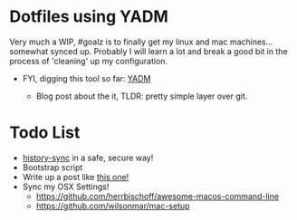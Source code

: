 # Dotfiles using YADM

Very much a WIP, #goalz is to finally get my linux and mac machines... somewhat synced up. Probably I will learn a lot and break a good bit in the process of 'cleaning' up my configuration.

- FYI, digging this tool so far: [YADM](https://github.com/TheLocehiliosan/yadm)

  - Blog post about the it, TLDR: pretty simple layer over git.


# Todo List

- [history-sync](https://github.com/wulfgarpro/history-sync) in a safe, secure way!
- Bootstrap script
- Write up a post like [this one!](https://about.gitlab.com/blog/2020/04/17/dotfiles-document-and-automate-your-macbook-setup/)
- Sync my OSX Settings!
  - <https://github.com/herrbischoff/awesome-macos-command-line>
  - <https://github.com/wilsonmar/mac-setup>
